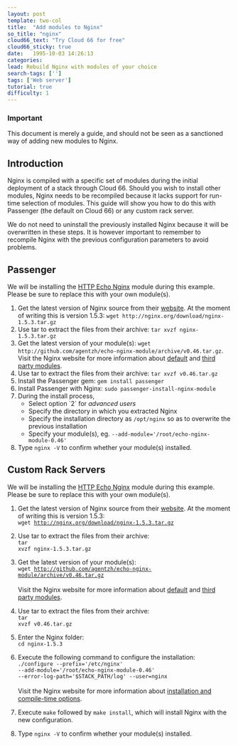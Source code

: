 ```yaml
---
layout: post
template: two-col
title:  "Add modules to Nginx"
so_title: "nginx"
cloud66_text: "Try Cloud 66 for free"
cloud66_sticky: true
date:   1995-10-03 14:26:13
categories: 
lead: Rebuild Nginx with modules of your choice
search-tags: ['']
tags: ['Web server']
tutorial: true
difficulty: 1
---
```



<div class="notice notice-standalone">
    <h3>Important</h3>
    <p>This document is merely a guide, and should not be seen as a sanctioned way of adding new modules to Nginx.</p>
</div>

## Introduction
Nginx is compiled with a specific set of modules during the initial deployment of a stack through Cloud 66. Should you wish to install other modules,
Nginx needs to be recompiled because it lacks support for run-time selection of modules. This guide will show you how to do this with Passenger (the default on Cloud 66) or any custom rack server.

We do not need to uninstall the previously installed Nginx because it will be overwritten in these steps. It is however
important to remember to recompile Nginx with the previous configuration parameters to avoid problems.

<h2 id="passenger">Passenger</h2>

We will be installing the <a href="http://wiki.nginx.org/HttpEchoModule" target="_blank">HTTP Echo Nginx</a> module during this example. Please be sure to replace this with your own module(s).

<ol class="article-list">
<li>Get the latest version of Nginx source from their <a href="http://nginx.org/en/download.html" target="_blank">website</a>. At the moment of writing this is version 1.5.3: <code>wget http://nginx.org/download/nginx-1.5.3.tar.gz</code></li>
<li>Use tar to extract the files from their archive: <code>tar xvzf nginx-1.5.3.tar.gz</code></li>
<li>Get the latest version of your module(s): <code>wget http://github.com/agentzh/echo-nginx-module/archive/v0.46.tar.gz</code>. Visit the Nginx website for more information about <a href="http://wiki.nginx.org/Modules" target="_blank">default</a> and <a href="http://wiki.nginx.org/3rdPartyModules" target="_blank">third party modules</a>.</li>
<li>Use tar to extract the files from their archive: <code>tar xvzf v0.46.tar.gz</code></li>
<li>Install the Passenger gem: <code>gem install passenger</code></li>
<li>Install Passenger with Nginx: <code>sudo passenger-install-nginx-module</code></li>
<li>During the install process,
	<ul class="article-list">
        <li>Select option `2` for <i>advanced users</i></li>
        <li>Specify the directory in which you extracted Nginx</li>
        <li>Specify the installation directory as <code>/opt/nginx</code> so as to overwrite the previous installation</li>
        <li>Specify your module(s), eg. <code>--add-module='/root/echo-nginx-module-0.46'</code></li>
    </ul>
</li>
<li>Type <code>nginx -V</code> to confirm whether your module(s) installed.</li>
</ol>

<h2 id="custom">Custom Rack Servers</h2>

<p>We will be installing the <a href="http://wiki.nginx.org/HttpEchoModule" target="_blank">HTTP Echo Nginx</a> module during this example. Please be sure to replace this with your own module(s).</p>

1. Get the latest version of Nginx source from their <a href="http://nginx.org/en/download.html" target="_blank">website</a>. At the moment of writing this is version 1.5.3:<br><code>wget http://nginx.org/download/nginx-1.5.3.tar.gz</code>

2. Use tar to extract the files from their archive:<br><code>tar xvzf nginx-1.5.3.tar.gz</code>

3. Get the latest version of your module(s):<br><code>wget http://github.com/agentzh/echo-nginx-module/archive/v0.46.tar.gz</code><br><br>Visit the Nginx website for more information about <a href="http://wiki.nginx.org/Modules" target="_blank">default</a> and <a href="http://wiki.nginx.org/3rdPartyModules" target="_blank">third party modules</a>.

4. Use tar to extract the files from their archive:<br><code>tar xvzf v0.46.tar.gz</code>

5. Enter the Nginx folder:<br><code>cd nginx-1.5.3</code>

6. Execute the following command to configure the installation:<br><code>./configure --prefix='/etc/nginx' --add-module='/root/echo-nginx-module-0.46' --error-log-path='$STACK&#95;PATH/log' --user=nginx</code><br><br>Visit the Nginx website for more information about <a href="http://wiki.nginx.org/InstallOptions" target="_blank">installation and compile-time options</a>.

7. Execute `make` followed by `make install`, which will install Nginx with the new configuration.

8. Type <code>nginx -V</code> to confirm whether your module(s) installed.
